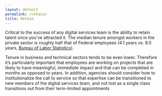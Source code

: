 ```yaml
---
layout: default
permalink: /retain/
title: Retain
---
```


Critical to the success of any digital services team is the ability to retain talent once you’ve attracted it. The median tenure amongst workers in the private sector is roughly half that of Federal employees (4.1 years vs. 8.5 years, [Bureau of Labor Statistics](http://www.bls.gov/news.release/tenure.t05.htm)). 

Tenure in business and technical sectors tends to be even lower. Therefore it’s particularly important that employees are working on projects that are likely to have meaningful, immediate impact and that can be completed in months as opposed to years. In addition, agencies should consider how to institutionalize the call to service so that expertise can be transitioned to new members of the digital services team, and not lost as a single class transitions out from their term-limited appointments 

